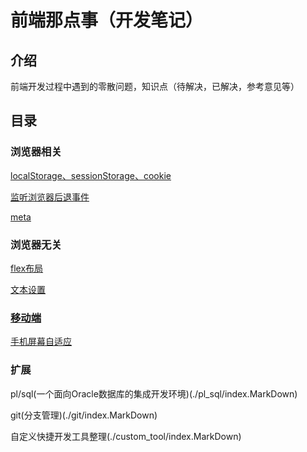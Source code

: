# 前端那点事（开发笔记）

## 介绍

前端开发过程中遇到的零散问题，知识点（待解决，已解决，参考意见等）

## 目录

### 浏览器相关

[localStorage、sessionStorage、cookie](./browser/webStorage.MarkDown)

[监听浏览器后退事件](./browser/backEvent.MarkDown)

[meta](./browser/meta.MarkDown)

### 浏览器无关

[flex布局](./css/flex.MarkDown)

[文本设置](./css/text.MarkDown)

### [移动端](./mobile/index.MarkDown)

[手机屏幕自适应](./mobile/auto_screen.MarkDown)

### 扩展

pl/sql(一个面向Oracle数据库的集成开发环境)(./pl_sql/index.MarkDown)

git(分支管理)(./git/index.MarkDown)

自定义快捷开发工具整理(./custom_tool/index.MarkDown)